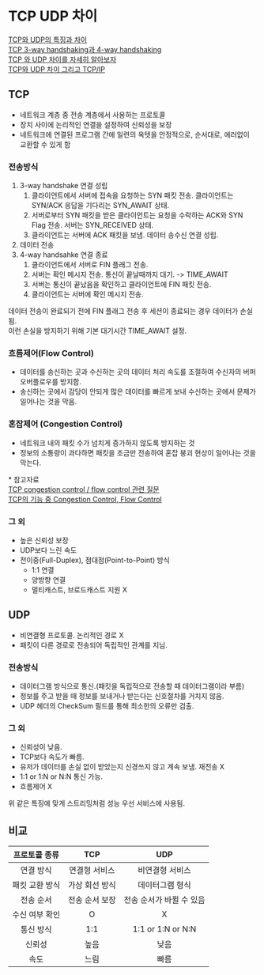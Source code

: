 # TCP UDP 차이

[TCP와 UDP의 특징과 차이](https://mangkyu.tistory.com/15)  
[TCP 3-way handshaking과 4-way handshaking](https://gmlwjd9405.github.io/2018/09/19/tcp-connection.html)  
[TCP 와 UDP 차이를 자세히 알아보자](https://velog.io/@hidaehyunlee/TCP-%EC%99%80-UDP-%EC%9D%98-%EC%B0%A8%EC%9D%B4#tcp-connection-3-way-handshake)  
[TCP와 UDP 차이 그리고 TCP/IP](https://madplay.github.io/post/network-tcp-udp-tcpip)

## TCP
* 네트워크 계층 중 전송 계층에서 사용하는 프로토콜
* 장치 사이에 논리적인 연결을 설정하여 신뢰성을 보장
* 네트워크에 연결된 프로그램 간에 일련의 옥텟을 안정적으로, 순서대로, 에러없이 교환할 수 있게 함

### 전송방식
1. 3-way handshake 연결 성립
   1. 클라이언트에서 서버에 접속을 요청하는 SYN 패킷 전송. 클라이언트는 SYN/ACK 응답을 기다리는 SYN_AWAIT 상태.
   2. 서버로부터 SYN 패킷을 받은 클라이언트는 요청을 수락하는 ACK와 SYN Flag 전송. 서버는 SYN_RECEIVED 상태.
   3. 클라이언트는 서버에 ACK 패킷을 보냄. 데이터 송수신 연결 성립.
2. 데이터 전송
3. 4-way handsahke 연결 종료
   1. 클라이언트에서 서버로 FIN 플래그 전송.
   2. 서버는 확인 메시지 전송. 통신이 끝날때까지 대기. -> TIME_AWAIT
   3. 서버는 통신이 끝났음을 확인하고 클라이언트에 FIN 패킷 전송.
   4. 클라이언트는 서버에 확인 메시지 전송.

데이터 전송이 완료되기 전에 FIN 플래그 전송 후 세션이 종료되는 경우 데이터가 손실됨.  
이런 손실을 방지하기 위해 기본 대기시간 TIME_AWAIT 설정.


### 흐름제어(Flow Control)
* 데이터를 송신하는 곳과 수신하는 곳의 데이터 처리 속도를 조절하여 수신자의 버퍼 오버플로우를 방지함.
* 송신하는 곳에서 감당이 안되게 많은 데이터를 빠르게 보내 수신하는 곳에서 문제가 일어나는 것을 막음.

### 혼잡제어 (Congestion Control)
* 네트워크 내의 패킷 수가 넘치게 증가하지 않도록 방지하는 것
* 정보의 소통량이 과다하면 패킷을 조금만 전송하여 혼잡 붕괴 현상이 일어나는 것을 막는다.

\* 참고자료  
[TCP congestion control / flow control 관련 질문](https://www.netmanias.com/ko/post/qna/5688)  
[TCP의 기능 중 Congestion Control, Flow Control](https://m.blog.naver.com/PostView.nhn?blogId=sanghun0318&logNo=220414053686&proxyReferer=https:%2F%2Fwww.google.com%2F)

### 그 외
* 높은 신뢰성 보장
* UDP보다 느린 속도
* 전이중(Full-Duplex), 점대점(Point-to-Point) 방식
  * 1:1 연결
  * 양방향 연결
  * 멀티캐스트, 브로드캐스트 지원 X


## UDP

* 비연결형 프로토콜. 논리적인 경로 X
* 패킷이 다른 경로로 전송되어 독립적인 관계를 지님.

### 전송방식
* 데이터그램 방식으로 통신.(패킷을 독립적으로 전송할 때 데이터그램이라 부름)
* 정보를 주고 받을 때 정보를 보내거나 받는다는 신호절차를 거치지 않음.
* UDP 헤더의 CheckSum 필드를 통해 최소한의 오류만 검출.

### 그 외
* 신뢰성이 낮음.
* TCP보다 속도가 빠름.
* 유저가 데이터를 손실 없이 받았는지 신경쓰지 않고 계속 보냄. 재전송 X
* 1:1 or 1:N or N:N 통신 가능.
* 흐름제어 X
  
위 같은 특징에 맞게 스트리밍처럼 성능 우선 서비스에 사용됨. 

## 비교

|프로토콜 종류|TCP|UDP|
|:-:|:---:|:---:|
|연결 방식|연결형 서비스|비연결형 서비스|
|패킷 교환 방식|가상 회선 방식|데이터그램 형식|
|전송 순서|전송 순서 보장|전송 순서가 바뀔 수 있음|
|수신 여부 확인|O|X|
|통신 방식|1:1|1:1 or 1:N or N:N|
|신뢰성|높음|낮음|
|속도|느림|빠름|